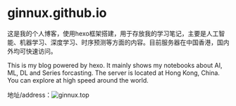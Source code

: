 # ginnux.github.io
这是我的个人博客，使用hexo框架搭建，用于存放我的学习笔记，主要是人工智能、机器学习、深度学习、时序预测等方面的内容。目前服务器在中国香港，国内外均可快速访问。

This is my blog powered by hexo. It mainly shows my notebooks about AI, ML, DL and Series forcasting. The server is located at Hong Kong, China. You can explore at high speed around the world.

地址/address：![ginnux.top](ginnux.top)
